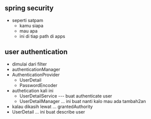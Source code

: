 ## spring security
- seperti satpam
    - kamu siapa
    - mau apa
    - ini di tiap path di apps

## user authentication
- dimulai dari filter
- authenticationManager
- AuthenticationProvider
    - UserDetail
    - PasswordEncoder
- authetication kali ini
    - UserDetailService --- buat authenticate user
    - UserDetailManager ... ini buat nanti kalo mau ada tambah2an
- kalau dikasih lewat ... grantedAuthority
- UserDetail ... ini buat describe user